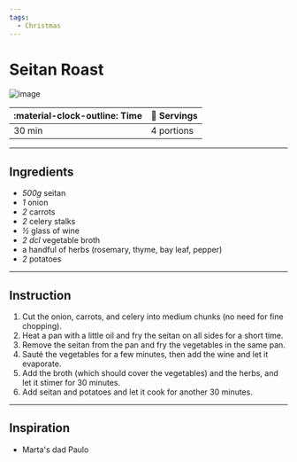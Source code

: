 ```yaml
---
tags:
  - Christmas
---
```


# Seitan Roast

![image](image.jpg)

| :material-clock-outline: Time | :fork_and_knife: Servings |
|-------------------------------|---------------------------|
| 30 min                        | 4 portions                |

---

## Ingredients

- _500g_ seitan
- _1_ onion
- _2_ carrots
- _2_ celery stalks
- _½_ glass of wine
- _2 dcl_ vegetable broth
- a handful of herbs (rosemary, thyme, bay leaf, pepper)
- _2_ potatoes

---

## Instruction

1. Cut the onion, carrots, and celery into medium chunks (no need for fine chopping).
2. Heat a pan with a little oil and fry the seitan on all sides for a short time.
3. Remove the seitan from the pan and fry the vegetables in the same pan.
4. Sauté the vegetables for a few minutes, then add the wine and let it evaporate.
5. Add the broth (which should cover the vegetables) and the herbs, and let it stimer for 30 minutes.
6. Add seitan and potatoes and let it cook for another 30 minutes.

---

## Inspiration
* Marta's dad Paulo
